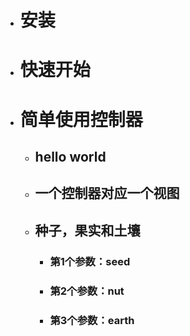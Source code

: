 
* # 安装

* # 快速开始

* # 简单使用控制器
	
	* ## hello world 

	* ## 一个控制器对应一个视图
		

	* ## 种子，果实和土壤

		* ### 第1个参数：seed

		* ### 第2个参数：nut

		* ### 第3个参数：earth